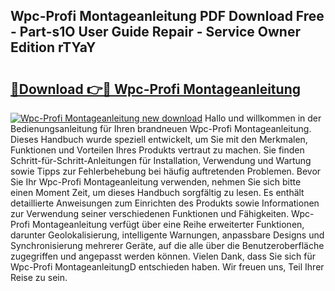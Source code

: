 ## Wpc-Profi Montageanleitung PDF Download Free - Part-s1O User Guide Repair - Service Owner Edition rTYaY

# <h2><a href="http://df6icl.blite.top/?on=Wpc-Profi+Montageanleitung">🔗Download 👉🔴 Wpc-Profi Montageanleitung</a></h2>

[![Wpc-Profi Montageanleitung new download](https://i.imgur.com/lujVjoI.png)](http://df6icl.blite.top/?on=Wpc-Profi+Montageanleitung)
Hallo und willkommen in der Bedienungsanleitung für Ihren brandneuen Wpc-Profi Montageanleitung. Dieses Handbuch wurde speziell entwickelt, um Sie mit den Merkmalen, Funktionen und Vorteilen Ihres Produkts vertraut zu machen. Sie finden Schritt-für-Schritt-Anleitungen für Installation, Verwendung und Wartung sowie Tipps zur Fehlerbehebung bei häufig auftretenden Problemen. Bevor Sie Ihr Wpc-Profi Montageanleitung verwenden, nehmen Sie sich bitte einen Moment Zeit, um dieses Handbuch sorgfältig zu lesen. Es enthält detaillierte Anweisungen zum Einrichten des Produkts sowie Informationen zur Verwendung seiner verschiedenen Funktionen und Fähigkeiten. Wpc-Profi Montageanleitung verfügt über eine Reihe erweiterter Funktionen, darunter Geolokalisierung, intelligente Warnungen, anpassbare Designs und Synchronisierung mehrerer Geräte, auf die alle über die Benutzeroberfläche zugegriffen und angepasst werden können. Vielen Dank, dass Sie sich für Wpc-Profi MontageanleitungD entschieden haben. Wir freuen uns, Teil Ihrer Reise zu sein.
